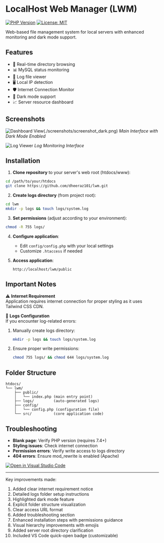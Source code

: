 # LocalHost Web Manager (LWM)

[![PHP Version](https://img.shields.io/badge/PHP-7.4%2B-blue.svg)](https://php.net/)
[![License: MIT](https://img.shields.io/badge/License-MIT-yellow.svg)](https://opensource.org/licenses/MIT)

Web-based file management system for local servers with enhanced monitoring and dark mode support.

## Features

- 📂 Real-time directory browsing
- 📊 MySQL status monitoring
- 📄 Log file viewer
- 🖥 Local IP detection
- 🛡 Internet Connection Monitor
- 🌙 Dark mode support
- 📈 Server resource dashboard

## Screenshots

![Dashboard View](./screenshots/screenshot.png)(./screenshots/screenshot_dark.png)
*Main Interface with Dark Mode Enabled*

![Log Viewer](./screenshots/screenshot_logs.png)
*Log Monitoring Interface*

## Installation

1. **Clone repository** to your server's web root (htdocs/www):
```bash
cd /path/to/your/htdocs
git clone https://github.com/dheeraz101/lwm.git
```

2. **Create logs directory** (from project root):
```bash
cd lwm
mkdir -p logs && touch logs/system.log
```

3. **Set permissions** (adjust according to your environment):
```bash
chmod -R 755 logs/
```

4. **Configure application**:
   - Edit `config/config.php` with your local settings
   - Customize `.htaccess` if needed

5. **Access application**:
   ```
   http://localhost/lwm/public
   ```

## Important Notes

⚠️ **Internet Requirement**  
Application requires internet connection for proper styling as it uses Tailwind CSS CDN.

📁 **Logs Configuration**  
If you encounter log-related errors:
1. Manually create logs directory:
   ```bash
   mkdir -p logs && touch logs/system.log
   ```
2. Ensure proper write permissions:
   ```bash
   chmod 755 logs/ && chmod 644 logs/system.log
   ```

## Folder Structure
```
htdocs/
└── lwm/
    ├── public/
    │   └── index.php (main entry point)
    ├── logs/         (auto-generated logs)
    ├── config/
    │   └── config.php (configuration file)
    └── src/          (core application code)
```

## Troubleshooting
- **Blank page**: Verify PHP version (requires 7.4+)
- **Styling issues**: Check internet connection
- **Permission errors**: Verify write access to logs directory
- **404 errors**: Ensure mod_rewrite is enabled (Apache)

[![Open in Visual Studio Code](https://img.shields.io/badge/Open%20in-VSCode-007ACC?logo=visualstudiocode)](vscode://file//path/to/your/project)

---

Key improvements made:
1. Added clear internet requirement notice
2. Detailed logs folder setup instructions
3. Highlighted dark mode feature
4. Explicit folder structure visualization
5. Clear access URL format
6. Added troubleshooting section
7. Enhanced installation steps with permissions guidance
8. Visual hierarchy improvements with emojis
9. Added server root directory clarification
10. Included VS Code quick-open badge (customizable)
